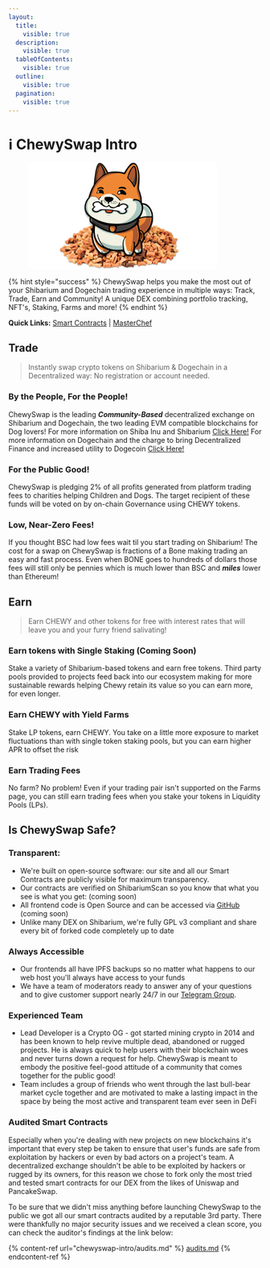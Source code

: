 ```yaml
---
layout:
  title:
    visible: true
  description:
    visible: true
  tableOfContents:
    visible: true
  outline:
    visible: true
  pagination:
    visible: true
---
```


# ℹ ChewySwap Intro



<figure><img src=".gitbook/assets/8.png" alt="" width="375"><figcaption></figcaption></figure>

{% hint style="success" %}
ChewySwap helps you make the most out of your Shibarium and Dogechain trading experience in multiple ways: Track, Trade, Earn and Community! A unique DEX combining portfolio tracking, NFT's, Staking, Farms and more!
{% endhint %}

**Quick Links:** [Smart Contracts](broken-reference) | [MasterChef](broken-reference)

## Trade

> Instantly swap crypto tokens on Shibarium & Dogechain in a Decentralized way: No registration or account needed.

### By the People, For the People!

ChewySwap is the leading _**Community-Based**_ decentralized exchange on Shibarium and Dogechain, the two leading EVM compatible blockchains for Dog lovers! For more information on Shiba Inu and Shibarium [Click Here!](https://shib.io) For more information on Dogechain and the charge to bring Decentralized Finance and increased utility to Dogecoin [Click Here!](https://dogechain.dog)

### For the Public Good!

ChewySwap is pledging 2% of all profits generated from platform trading fees to charities helping Children and Dogs. The target recipient of these funds will be voted on by on-chain Governance using CHEWY tokens.

### Low, Near-Zero Fees!

If you thought BSC had low fees wait til you start trading on Shibarium! The cost for a swap on ChewySwap is fractions of a Bone making trading an easy and fast process. Even when BONE goes to hundreds of dollars those fees will still only be pennies which is much lower than BSC and _**miles**_ lower than Ethereum!

## &#x20;Earn

> Earn CHEWY and other tokens for free with interest rates that will leave you and your furry friend salivating!

### Earn tokens with Single Staking (Coming Soon)

Stake a variety of Shibarium-based tokens and earn free tokens. Third party pools provided to projects feed back into our ecosystem making for more sustainable rewards helping Chewy retain its value so you can earn more, for even longer.

### Earn CHEWY with Yield Farms

Stake LP tokens, earn CHEWY. You take on a little more exposure to market fluctuations than with single token staking pools, but you can earn higher APR to offset the risk

### Earn Trading Fees

No farm? No problem! Even if your trading pair isn't supported on the Farms page, you can still earn trading fees when you stake your tokens in Liquidity Pools (LPs).



## Is ChewySwap Safe?

### Transparent:

* We're built on open-source software: our site and all our Smart Contracts are publicly visible for maximum transparency.
* Our contracts are verified on ShibariumScan so you know that what you see is what you get: (coming soon)
* All frontend code is Open Source and can be accessed via [GitHub](https://github.com/PooDoge/DogeshrekDEX-UI) (coming soon)
* Unlike many DEX on Shibarium, we're fully GPL v3 compliant and share every bit of forked code completely up to date

### Always Accessible

* Our frontends all have IPFS backups so no matter what happens to our web host you'll always have access to your funds
* We have a team of moderators ready to answer any of your questions and to give customer support nearly 24/7 in our [Telegram Group](https://t.me/chewyswapcommunity).

### Experienced Team

* Lead Developer is a Crypto OG - got started mining crypto in 2014 and has been known to help revive multiple dead, abandoned or rugged projects. He is always quick to help users with their blockchain woes and never turns down a request for help. ChewySwap is meant to embody the positive feel-good attitude of a community that comes together for the public good!
* Team includes a group of friends who went through the last bull-bear market cycle together and are motivated to make a lasting impact in the space by being the most active and transparent team ever seen in DeFi

### Audited Smart Contracts

Especially when you're dealing with new projects on new blockchains it's important that every step be taken to ensure that user's funds are safe from exploitation by hackers or even by bad actors on a project's team. A decentralized exchange shouldn't be able to be exploited by hackers or rugged by its owners, for this reason we chose to fork only the most tried and tested smart contracts for our DEX from the likes of Uniswap and PancakeSwap.&#x20;

To be sure that we didn't miss anything before launching ChewySwap to the public we got all our smart contracts audited by a reputable 3rd party. There were thankfully no major security issues and we received a clean score, you can check the auditor's findings at the link below:

{% content-ref url="chewyswap-intro/audits.md" %}
[audits.md](chewyswap-intro/audits.md)
{% endcontent-ref %}
